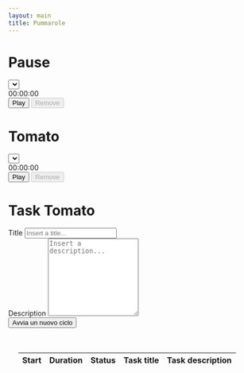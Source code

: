 ```yaml
---
layout: main
title: Pummarole
---
```

<div id="nextTimer" style="position: absolute; margin-left: 1000px" value="">Next:</div>
<div class="row">
    <div class="col-md-4">
      <h1>Pause</h1>
      <div class="input-group mb-3">
        <div class="input-group-prepend">
        </div>
        <select class="custom-select" id="selectPause">
        </select>
      </div>
      <div id="pauseTimer">00:00:00</div>
      <button type="button" class="btn btn-success" id="playPause" ><span class="fas fa-play" id="iconPause" hidden></span> Play</button>
      <button type="button" class="btn btn-danger" id="brokenPause" disabled>Remove</button>
    </div>
    <div class="col-md-4">
      <h1>Tomato</h1>
      <div class="input-group mb-3">
        <div class="input-group-prepend">
        </div>
        <select class="custom-select" id="selectTomato">
        </select>
      </div>
      <div id="tomatoTimer">00:00:00</div>
      <button type="submit" class="btn btn-success" id="playTomato"><span class="fas fa-play" id="iconTomato" hidden></span> Play</button>
      <button type="button" class="btn btn-danger" id="brokenTomato" disabled>Remove</button>
    </div>
    <div class="col-md-4">
    <h1>Task Tomato</h1>
      <form id="tomatoForm">
        <div class="form-group">
          <label id="taskTitle">Title</label>
          <input type="text" class="form-control" id="tomatoTitle" placeholder="Insert a title..." min="3" max="25" title="Il titolo è obbligatio e compreso tra i 3 e i 25 caratteri." required>
        </div>
        <div class="form-group">
          <label id="taskDescription">Description</label>
          <textarea class="form-control rounded-0" id="tomatoDescription" rows="10" placeholder="Insert a description..." max="255" required></textarea>
        </div>
        <button class="btn btn-primary" type="button" id="resetCycle">Avvia un nuovo ciclo</button>
      </form>
    </div>
</div>

<div class="row" style="padding: 20px">
      <table class="table">
        <thead>
          <tr>
            <th scope="col">Start</th>
            <th scope="col">Duration</th>
            <th scope="col">Status</th>
            <th scope="col">Task title</th>
            <th scope="col">Task description</th>
          </tr>
        </thead>
        <tbody id="tableLastEvent">
        </tbody>
      </table>
    </div>
